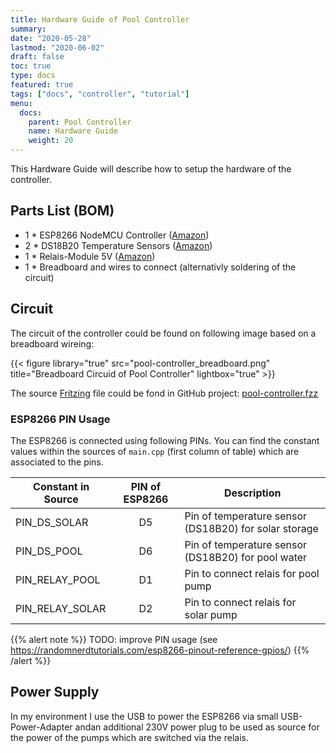 ```yaml
---
title: Hardware Guide of Pool Controller
summary:
date: "2020-05-28"
lastmod: "2020-06-02"
draft: false
toc: true
type: docs
featured: true
tags: ["docs", "controller", "tutorial"]
menu:
  docs:
    parent: Pool Controller
    name: Hardware Guide
    weight: 20
---
```


This Hardware Guide will describe how to setup the hardware of the controller.

## Parts List (BOM)

- 1 * ESP8266 NodeMCU Controller ([Amazon](https://amzn.to/2Ze9DSh))
- 2 * DS18B20 Temperature Sensors ([Amazon](https://amzn.to/2ZlfZ2c))
- 1 * Relais-Module 5V ([Amazon](https://amzn.to/31RBd5s))
- 1 * Breadboard and wires to connect (alternativly soldering of the circuit)

## Circuit

The circuit of the controller could be found on following image based on a breadboard wireing:

{{< figure library="true" src="pool-controller_breadboard.png" title="Breadboard Circuid of Pool Controller" lightbox="true" >}}

The source [Fritzing](https://fritzing.org/) file could be fond in GitHub project: [pool-controller.fzz](https://github.com/smart-swimmingpool/pool-controller/raw/master/docs/pool-controller.fzz)

### ESP8266 PIN Usage

The ESP8266 is connected using following PINs. You can find the constant values within the sources
of `main.cpp` (first column of table) which are associated to the pins.

| Constant in Source | PIN of ESP8266 | Description                                           |
|--------------------|:--------------:|-------------------------------------------------------|
| PIN_DS_SOLAR       | D5             | Pin of temperature sensor (DS18B20) for solar storage |
| PIN_DS_POOL        | D6             | Pin of temperature sensor (DS18B20) for pool water    |
| PIN_RELAY_POOL     | D1             | Pin to connect relais for pool pump                   |
| PIN_RELAY_SOLAR    | D2             | Pin to connect relais for solar pump                  |

{{% alert note %}}
TODO: improve PIN usage (see https://randomnerdtutorials.com/esp8266-pinout-reference-gpios/)
{{% /alert %}}

## Power Supply

In my environment I use the USB to power the ESP8266 via small USB-Power-Adapter andan additional
230V power plug to be used as source for the power of the pumps which are switched via the relais.
